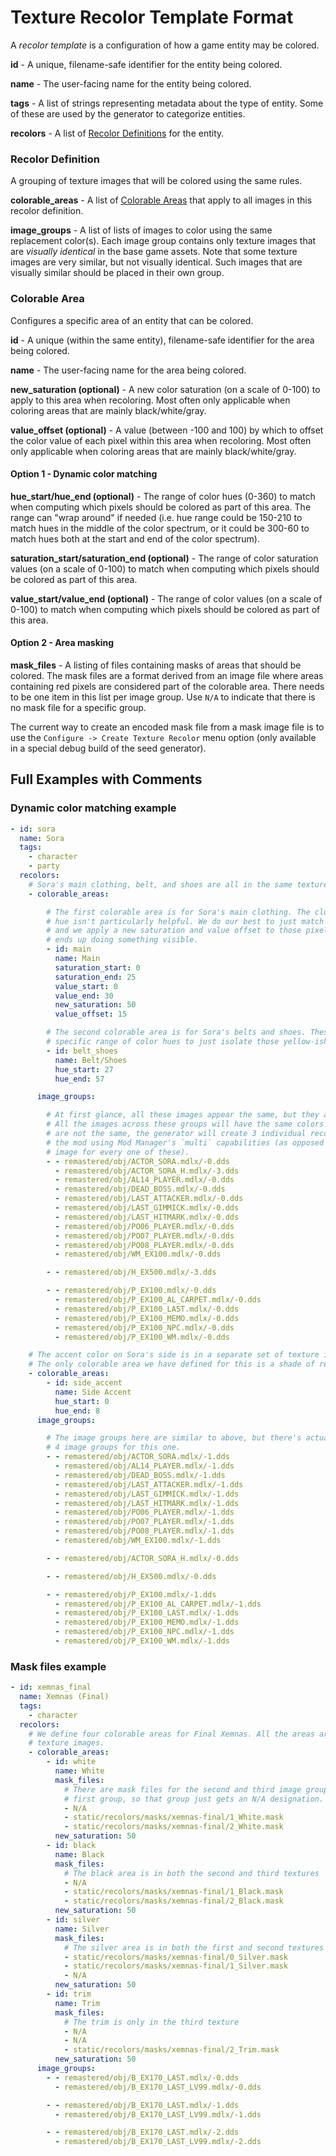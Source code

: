 # Texture Recolor Template Format

A _recolor template_ is a configuration of how a game entity may be colored.

**id** - A unique, filename-safe identifier for the entity being colored.

**name** - The user-facing name for the entity being colored.

**tags** - A list of strings representing metadata about the type of entity. Some of these are used by the generator to
categorize entities.

**recolors** - A list of [Recolor Definitions](#recolor-definition) for the entity.

### Recolor Definition

A grouping of texture images that will be colored using the same rules.

**colorable_areas** - A list of [Colorable Areas](#colorable-area) that apply to all images in this recolor definition.

**image_groups** - A list of lists of images to color using the same replacement color(s). Each image group contains
only texture images that are _visually identical_ in the base game assets. Note that some texture images are very
similar, but not visually identical. Such images that are visually similar should be placed in their own group.

### Colorable Area

Configures a specific area of an entity that can be colored.

**id** - A unique (within the same entity), filename-safe identifier for the area being colored.

**name** - The user-facing name for the area being colored.

**new_saturation (optional)** - A new color saturation (on a scale of 0-100) to apply to this area when recoloring.
Most often only applicable when coloring areas that are mainly black/white/gray.

**value_offset (optional)** - A value (between -100 and 100) by which to offset the color value of each pixel within
this area when recoloring. Most often only applicable when coloring areas that are mainly black/white/gray.

#### Option 1 - Dynamic color matching

**hue_start/hue_end (optional)** - The range of color hues (0-360) to match when computing which pixels should be
colored as part of this area. The range can "wrap around" if needed (i.e. hue range could be 150-210 to match hues in
the middle of the color spectrum, or it could be 300-60 to match hues both at the start and end of the color spectrum).

**saturation_start/saturation_end (optional)** - The range of color saturation values (on a scale of 0-100) to match
when computing which pixels should be colored as part of this area.

**value_start/value_end (optional)** - The range of color values (on a scale of 0-100) to match when computing which
pixels should be colored as part of this area.

#### Option 2 - Area masking

**mask_files** - A listing of files containing masks of areas that should be colored. The mask files are a format
derived from an image file where areas containing red pixels are considered part of the colorable area. There needs to
be one item in this list per image group. Use `N/A` to indicate that there is no mask file for a specific group.

The current way to create an encoded mask file from a mask image file is to use the `Configure -> Create Texture
Recolor` menu option (only available in a special debug build of the seed generator).

## Full Examples with Comments

### Dynamic color matching example

```yaml
- id: sora
  name: Sora
  tags:
    - character
    - party
  recolors:
    # Sora's main clothing, belt, and shoes are all in the same texture images, so that's one "recolor definition"
    - colorable_areas:

        # The first colorable area is for Sora's main clothing. The clothing color is black/dark gray, so matching on
        # hue isn't particularly helpful. We do our best to just match on pixels that have low saturation and low value,
        # and we apply a new saturation and value offset to those pixels so that when we apply a new hue, it actually
        # ends up doing something visible.
        - id: main
          name: Main
          saturation_start: 0
          saturation_end: 25
          value_start: 0
          value_end: 30
          new_saturation: 50
          value_offset: 15

        # The second colorable area is for Sora's belts and shoes. These are normally yellow-ish, so we can match on a
        # specific range of color hues to just isolate those yellow-ish pixels.
        - id: belt_shoes
          name: Belt/Shoes
          hue_start: 27
          hue_end: 57

      image_groups:

        # At first glance, all these images appear the same, but they are not, so we split them into 3 distinct groups.
        # All the images across these groups will have the same colors applied to them, but because the source images
        # are not the same, the generator will create 3 individual recolored images and will apply them appropriately in
        # the mod using Mod Manager's `multi` capabilities (as opposed to needing to create an individual recolored
        # image for every one of these).
        - - remastered/obj/ACTOR_SORA.mdlx/-0.dds
          - remastered/obj/ACTOR_SORA_H.mdlx/-3.dds
          - remastered/obj/AL14_PLAYER.mdlx/-0.dds
          - remastered/obj/DEAD_BOSS.mdlx/-0.dds
          - remastered/obj/LAST_ATTACKER.mdlx/-0.dds
          - remastered/obj/LAST_GIMMICK.mdlx/-0.dds
          - remastered/obj/LAST_HITMARK.mdlx/-0.dds
          - remastered/obj/PO06_PLAYER.mdlx/-0.dds
          - remastered/obj/PO07_PLAYER.mdlx/-0.dds
          - remastered/obj/PO08_PLAYER.mdlx/-0.dds
          - remastered/obj/WM_EX100.mdlx/-0.dds

        - - remastered/obj/H_EX500.mdlx/-3.dds

        - - remastered/obj/P_EX100.mdlx/-0.dds
          - remastered/obj/P_EX100_AL_CARPET.mdlx/-0.dds
          - remastered/obj/P_EX100_LAST.mdlx/-0.dds
          - remastered/obj/P_EX100_MEMO.mdlx/-0.dds
          - remastered/obj/P_EX100_NPC.mdlx/-0.dds
          - remastered/obj/P_EX100_WM.mdlx/-0.dds

    # The accent color on Sora's side is in a separate set of texture images, so that's a separate "recolor definition".
    # The only colorable area we have defined for this is a shade of red that's easy to isolate by a hue range.
    - colorable_areas:
        - id: side_accent
          name: Side Accent
          hue_start: 0
          hue_end: 8
      image_groups:

        # The image groups here are similar to above, but there's actually a fourth visually distinct image, so we need
        # 4 image groups for this one.
        - - remastered/obj/ACTOR_SORA.mdlx/-1.dds
          - remastered/obj/AL14_PLAYER.mdlx/-1.dds
          - remastered/obj/DEAD_BOSS.mdlx/-1.dds
          - remastered/obj/LAST_ATTACKER.mdlx/-1.dds
          - remastered/obj/LAST_GIMMICK.mdlx/-1.dds
          - remastered/obj/LAST_HITMARK.mdlx/-1.dds
          - remastered/obj/PO06_PLAYER.mdlx/-1.dds
          - remastered/obj/PO07_PLAYER.mdlx/-1.dds
          - remastered/obj/PO08_PLAYER.mdlx/-1.dds
          - remastered/obj/WM_EX100.mdlx/-1.dds

        - - remastered/obj/ACTOR_SORA_H.mdlx/-0.dds

        - - remastered/obj/H_EX500.mdlx/-0.dds

        - - remastered/obj/P_EX100.mdlx/-1.dds
          - remastered/obj/P_EX100_AL_CARPET.mdlx/-1.dds
          - remastered/obj/P_EX100_LAST.mdlx/-1.dds
          - remastered/obj/P_EX100_MEMO.mdlx/-1.dds
          - remastered/obj/P_EX100_NPC.mdlx/-1.dds
          - remastered/obj/P_EX100_WM.mdlx/-1.dds
```

### Mask files example

```yaml
- id: xemnas_final
  name: Xemnas (Final)
  tags:
    - character
  recolors:
    # We define four colorable areas for Final Xemnas. All the areas are contained within three unique
    # texture images.
    - colorable_areas:
        - id: white
          name: White
          mask_files:
            # There are mask files for the second and third image group for the white area, but none is needed for the
            # first group, so that group just gets an N/A designation.
            - N/A
            - static/recolors/masks/xemnas-final/1_White.mask
            - static/recolors/masks/xemnas-final/2_White.mask
          new_saturation: 50
        - id: black
          name: Black
          mask_files:
            # The black area is in both the second and third textures
            - N/A
            - static/recolors/masks/xemnas-final/1_Black.mask
            - static/recolors/masks/xemnas-final/2_Black.mask
          new_saturation: 50
        - id: silver
          name: Silver
          mask_files:
            # The silver area is in both the first and second textures
            - static/recolors/masks/xemnas-final/0_Silver.mask
            - static/recolors/masks/xemnas-final/1_Silver.mask
            - N/A
          new_saturation: 50
        - id: trim
          name: Trim
          mask_files:
            # The trim is only in the third texture
            - N/A
            - N/A
            - static/recolors/masks/xemnas-final/2_Trim.mask
          new_saturation: 50
      image_groups:
        - - remastered/obj/B_EX170_LAST.mdlx/-0.dds
          - remastered/obj/B_EX170_LAST_LV99.mdlx/-0.dds

        - - remastered/obj/B_EX170_LAST.mdlx/-1.dds
          - remastered/obj/B_EX170_LAST_LV99.mdlx/-1.dds

        - - remastered/obj/B_EX170_LAST.mdlx/-2.dds
          - remastered/obj/B_EX170_LAST_LV99.mdlx/-2.dds
```
